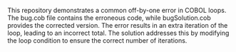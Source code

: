 This repository demonstrates a common off-by-one error in COBOL loops. The bug.cob file contains the erroneous code, while bugSolution.cob provides the corrected version. The error results in an extra iteration of the loop, leading to an incorrect total.  The solution addresses this by modifying the loop condition to ensure the correct number of iterations.
